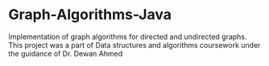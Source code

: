 # Graph-Algorithms-Java
Implementation of graph algorithms for directed and undirected graphs. This project was a part of Data structures and algorithms coursework under the guidance of Dr. Dewan Ahmed

